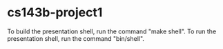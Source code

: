 # cs143b-project1

To build the presentation shell, run the command "make shell".
To run the presentation shell, run the command "bin/shell".
